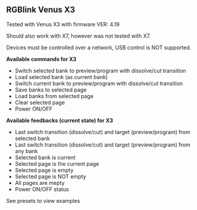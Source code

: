 ## RGBlink Venus X3

Tested with Venus X3 with firmware VER: 4.19

Should also work with X7, however was not tested with X7.

Devices must be controlled over a network, USB control is NOT supported.

**Available commands for X3**

- Switch selected bank to preview/program with dissolve/cut transition
- Load selected bank (as current bank)
- Switch current bank to preview/program with dissolve/cut transition
- Save banks to selected page
- Load banks from selected page
- Clear selected page
- Power ON/OFF

**Available feedbacks (current state) for X3**

- Last switch transition (dissolve/cut) and target (preview/program) from selected bank
- Last switch transition (dissolve/cut) and target (preview/program) from any bank
- Selected bank is current
- Selected page is the current page
- Selected page is empty
- Selected page is NOT empty
- All pages are mepty
- Power ON/OFF status

See presets to view examples

